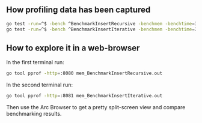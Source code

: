 ## How profiling data has been captured

``` bash
go test -run=^$ -bench ^BenchmarkInsertRecursive -benchmem -benchtime=30s -cpuprofile=cpu_BenchmarkInsertRecursive.out -memprofile=mem_BenchmarkInsertRecursive.out ./golang_binary_search_tree/benchmark
go test -run=^$ -bench ^BenchmarkInsertIterative -benchmem -benchtime=30s -cpuprofile=cpu_BenchmarkInsertIterative.out -memprofile=mem_BenchmarkInsertIterative.out ./golang_binary_search_tree/benchmark
```

## How to explore it in a web-browser

In the first terminal run:

``` bash
go tool pprof -http=:8080 mem_BenchmarkInsertRecursive.out
```

In the second terminal run:

``` bash
go tool pprof -http=:8081 mem_BenchmarkInsertIterative.out
```

Then use the Arc Browser to get a pretty split-screen view and compare benchmarking results.
